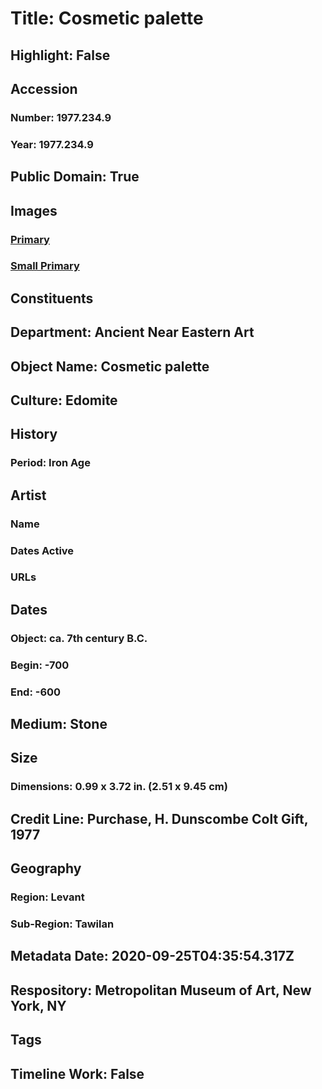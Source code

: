 # Title: Cosmetic palette
## Highlight: False
## Accession
### Number: 1977.234.9
### Year: 1977.234.9
## Public Domain: True
## Images
### [Primary](https://images.metmuseum.org/CRDImages/an/original/ME1977_234_9.jpg)
### [Small Primary](https://images.metmuseum.org/CRDImages/an/web-large/ME1977_234_9.jpg)
## Constituents
## Department: Ancient Near Eastern Art
## Object Name: Cosmetic palette
## Culture: Edomite
## History
### Period: Iron Age
## Artist
### Name
### Dates Active
### URLs
## Dates
### Object: ca. 7th century B.C.
### Begin: -700
### End: -600
## Medium: Stone
## Size
### Dimensions: 0.99 x 3.72 in. (2.51 x 9.45 cm)
## Credit Line: Purchase, H. Dunscombe Colt Gift, 1977
## Geography
### Region: Levant
### Sub-Region: Tawilan
## Metadata Date: 2020-09-25T04:35:54.317Z
## Respository: Metropolitan Museum of Art, New York, NY
## Tags
## Timeline Work: False